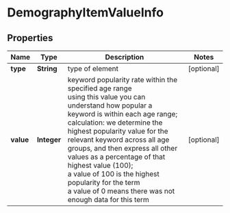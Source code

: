 # DemographyItemValueInfo


## Properties

| Name | Type | Description | Notes |
|------------ | ------------- | ------------- | -------------|
**type** | **String** | type of element |[optional]|
**value** | **Integer** | keyword popularity rate within the specified age range<br>using this value you can understand how popular a keyword is within each age range;<br>calculation: we determine the highest popularity value for the relevant keyword across all age groups, and then express all other values as a percentage of that highest value (100);<br>a value of 100 is the highest popularity for the term<br>a value of 0 means there was not enough data for this term |[optional]|